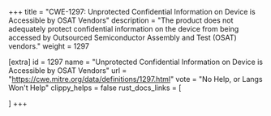 +++
title = "CWE-1297: Unprotected Confidential Information on Device is Accessible by OSAT Vendors"
description	= "The product does not adequately protect confidential information on the device from being accessed by Outsourced Semiconductor Assembly and Test (OSAT) vendors."
weight = 1297

[extra]
id = 1297
name = "Unprotected Confidential Information on Device is Accessible by OSAT Vendors"
url = "https://cwe.mitre.org/data/definitions/1297.html"
vote = "No Help, or Langs Won't Help"
clippy_helps = false
rust_docs_links = [
	
]
+++

